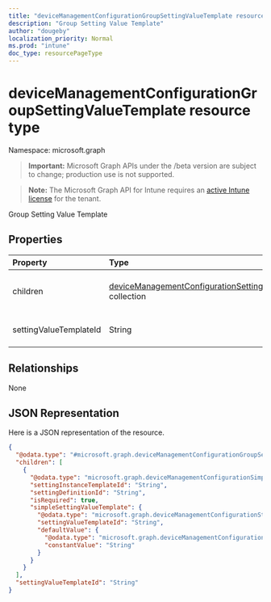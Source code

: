 ```yaml
---
title: "deviceManagementConfigurationGroupSettingValueTemplate resource type"
description: "Group Setting Value Template"
author: "dougeby"
localization_priority: Normal
ms.prod: "intune"
doc_type: resourcePageType
---
```


# deviceManagementConfigurationGroupSettingValueTemplate resource type

Namespace: microsoft.graph

> **Important:** Microsoft Graph APIs under the /beta version are subject to change; production use is not supported.

> **Note:** The Microsoft Graph API for Intune requires an [active Intune license](https://go.microsoft.com/fwlink/?linkid=839381) for the tenant.

Group Setting Value Template

## Properties
|Property|Type|Description|
|:---|:---|:---|
|children|[deviceManagementConfigurationSettingInstanceTemplate](../resources/intune-deviceconfigv2-devicemanagementconfigurationsettinginstancetemplate.md) collection|Group setting value children|
|settingValueTemplateId|String|Setting Value Template Id|

## Relationships
None

## JSON Representation
Here is a JSON representation of the resource.
<!-- {
  "blockType": "resource",
  "@odata.type": "microsoft.graph.deviceManagementConfigurationGroupSettingValueTemplate"
}
-->
``` json
{
  "@odata.type": "#microsoft.graph.deviceManagementConfigurationGroupSettingValueTemplate",
  "children": [
    {
      "@odata.type": "microsoft.graph.deviceManagementConfigurationSimpleSettingInstanceTemplate",
      "settingInstanceTemplateId": "String",
      "settingDefinitionId": "String",
      "isRequired": true,
      "simpleSettingValueTemplate": {
        "@odata.type": "microsoft.graph.deviceManagementConfigurationStringSettingValueTemplate",
        "settingValueTemplateId": "String",
        "defaultValue": {
          "@odata.type": "microsoft.graph.deviceManagementConfigurationStringSettingValueConstantDefaultTemplate",
          "constantValue": "String"
        }
      }
    }
  ],
  "settingValueTemplateId": "String"
}
```



